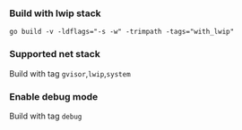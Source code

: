 ### Build with lwip stack
`go build -v -ldflags="-s -w" -trimpath -tags="with_lwip"`

### Supported net stack
Build with tag `gvisor`,`lwip`,`system`

### Enable debug mode
Build with tag `debug`
